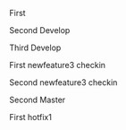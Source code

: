 First

Second Develop

Third Develop

First newfeature3 checkin

Second newfeature3 checkin

Second Master

First hotfix1

